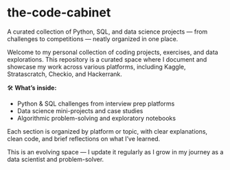 # the-code-cabinet

A curated collection of Python, SQL, and data science projects — from challenges to competitions — neatly organized in one place.

Welcome to my personal collection of coding projects, exercises, and data explorations. This repository is a curated space where I document and showcase my work across various platforms, including Kaggle, Stratascratch, Checkio, and Hackerrank.

🛠 **What’s inside:**
- Python & SQL challenges from interview prep platforms  
- Data science mini-projects and case studies  
- Algorithmic problem-solving and exploratory notebooks

Each section is organized by platform or topic, with clear explanations, clean code, and brief reflections on what I’ve learned.

This is an evolving space — I update it regularly as I grow in my journey as a data scientist and problem-solver.

